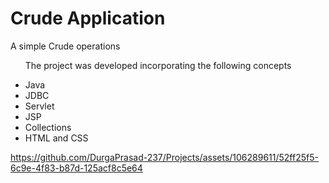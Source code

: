 <h1>Crude Application</h1>
<p>A simple Crude operations</p>
<ul>
  <p>The project was developed incorporating the following concepts </p>
  <li>Java</li>
    <li>JDBC</li>
    <li>Servlet</li>
    <li>JSP</li>
    <li>Collections</li>
    <li>HTML and CSS</li>
</ul>



https://github.com/DurgaPrasad-237/Projects/assets/106289611/52ff25f5-6c9e-4f83-b87d-125acf8c5e64

